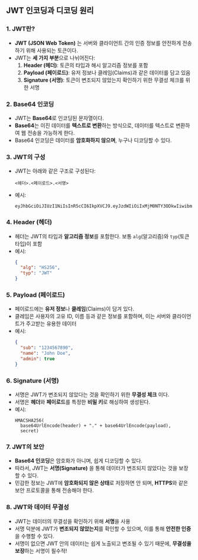 
## JWT 인코딩과 디코딩 원리

### 1. **JWT란?**
- **JWT (JSON Web Token)** 는 서버와 클라이언트 간의 인증 정보를 안전하게 전송하기 위해 사용되는 토큰이다.
- JWT는 **세 가지 부분**으로 나뉘어진다: 
  1. **Header (헤더)**: 토큰의 타입과 해시 알고리즘 정보를 포함
  2. **Payload (페이로드)**: 유저 정보나 클레임(Claims)과 같은 데이터를 담고 있음
  3. **Signature (서명)**: 토큰이 변조되지 않았는지 확인하기 위한 무결성 체크를 위한 서명

### 2. **Base64 인코딩**
- JWT는 **Base64**로 인코딩된 문자열이다.
- **Base64**는 이진 데이터를 **텍스트로 변환**하는 방식으로, 데이터를 텍스트로 변환하여 웹 전송을 가능하게 한다.
- Base64 인코딩은 데이터를 **암호화하지 않으며**, 누구나 디코딩할 수 있다.

### 3. **JWT의 구성**
- JWT는 아래와 같은 구조로 구성된다:
  ```
  <헤더>.<페이로드>.<서명>
  ```
- 예시:
  ```
  eyJhbGciOiJIUzI1NiIsInR5cCI6IkpXVCJ9.eyJzdWIiOiIxMjM0NTY3ODkwIiwibmFtZSI6Ikpvb2UgRG9lIiwiaWF0IjoxNTE2MjM5MDIyfQ.SflKxwRJSMeKKF2QT4fwpMeJf36POk6yJV_adQssw5c
  ```

### 4. **Header (헤더)**
- 헤더는 JWT의 타입과 **알고리즘 정보**를 포함한다. 보통 `alg`(알고리즘)와 `typ`(토큰 타입)이 포함
- 예시:
  ```json
  {
    "alg": "HS256",
    "typ": "JWT"
  }
  ```

### 5. **Payload (페이로드)**
- 페이로드에는 **유저 정보**나 **클레임**(Claims)이 담겨 있다.
- 클레임은 사용자의 고유 ID, 이름 등과 같은 정보를 포함하며, 이는 서버와 클라이언트가 주고받는 유용한 데이터
- 예시:
  ```json
  {
    "sub": "1234567890",
    "name": "John Doe",
    "admin": true
  }
  ```

### 6. **Signature (서명)**
- 서명은 JWT가 변조되지 않았다는 것을 확인하기 위한 **무결성 체크** 이다.
- 서명은 **헤더**와 **페이로드**를 특정한 **비밀 키**로 해싱하여 생성된다.
- 예시:
  ```text
  HMACSHA256(
    base64UrlEncode(header) + "." + base64UrlEncode(payload),
    secret)
  ```

### 7. **JWT의 보안**
- **Base64 인코딩**은 암호화가 아니며, 쉽게 디코딩할 수 있다.
- 따라서, JWT는 **서명(Signature)** 을 통해 데이터가 변조되지 않았다는 것을 보장할 수 있다.
- 민감한 정보는 JWT에 **암호화되지 않은 상태**로 저장하면 안 되며, **HTTPS**와 같은 보안 프로토콜을 통해 전송해야 한다.

### 8. **JWT와 데이터 무결성**
- JWT는 데이터의 무결성을 확인하기 위해 **서명**을 사용
- 서명 덕분에 JWT가 **변조되지 않았는지**를 확인할 수 있으며, 이를 통해 **안전한 인증**을 수행할 수 있다.
- 서명이 없으면 JWT 안의 데이터는 쉽게 노출되고 변조될 수 있기 때문에, **무결성을 보장**하는 서명이 필수적!
